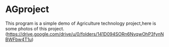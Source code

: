 # AGproject
This program is a simple demo of Agriculture technology project,here is some photos of this project.
(https://drive.google.com/drive/u/0/folders/141D094SORn6NvqwOhP3fynNBWFbw4T1u)
